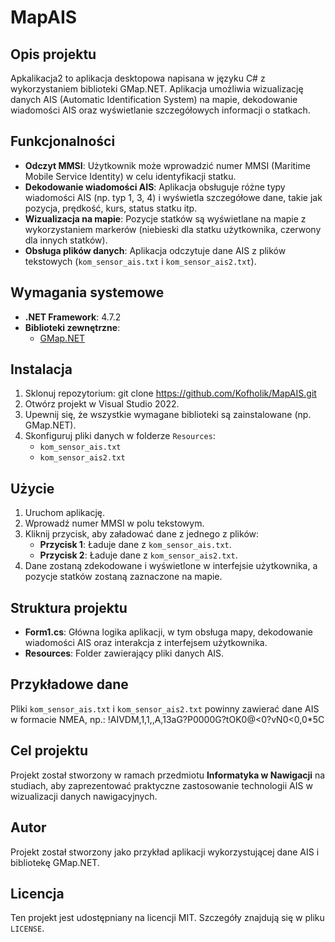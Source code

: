 # MapAIS

## Opis projektu
Apkalikacja2 to aplikacja desktopowa napisana w języku C# z wykorzystaniem biblioteki GMap.NET. Aplikacja umożliwia wizualizację danych AIS (Automatic Identification System) na mapie, dekodowanie wiadomości AIS oraz wyświetlanie szczegółowych informacji o statkach.

## Funkcjonalności
- **Odczyt MMSI**: Użytkownik może wprowadzić numer MMSI (Maritime Mobile Service Identity) w celu identyfikacji statku.
- **Dekodowanie wiadomości AIS**: Aplikacja obsługuje różne typy wiadomości AIS (np. typ 1, 3, 4) i wyświetla szczegółowe dane, takie jak pozycja, prędkość, kurs, status statku itp.
- **Wizualizacja na mapie**: Pozycje statków są wyświetlane na mapie z wykorzystaniem markerów (niebieski dla statku użytkownika, czerwony dla innych statków).
- **Obsługa plików danych**: Aplikacja odczytuje dane AIS z plików tekstowych (`kom_sensor_ais.txt` i `kom_sensor_ais2.txt`).

## Wymagania systemowe
- **.NET Framework**: 4.7.2
- **Biblioteki zewnętrzne**:
  - [GMap.NET](https://github.com/radioman/greatmaps)

## Instalacja
1. Sklonuj repozytorium: git clone https://github.com/Kofholik/MapAIS.git
2. Otwórz projekt w Visual Studio 2022.
3. Upewnij się, że wszystkie wymagane biblioteki są zainstalowane (np. GMap.NET).
4. Skonfiguruj pliki danych w folderze `Resources`:
   - `kom_sensor_ais.txt`
   - `kom_sensor_ais2.txt`

## Użycie
1. Uruchom aplikację.
2. Wprowadź numer MMSI w polu tekstowym.
3. Kliknij przycisk, aby załadować dane z jednego z plików:
   - **Przycisk 1**: Ładuje dane z `kom_sensor_ais.txt`.
   - **Przycisk 2**: Ładuje dane z `kom_sensor_ais2.txt`.
4. Dane zostaną zdekodowane i wyświetlone w interfejsie użytkownika, a pozycje statków zostaną zaznaczone na mapie.

## Struktura projektu
- **Form1.cs**: Główna logika aplikacji, w tym obsługa mapy, dekodowanie wiadomości AIS oraz interakcja z interfejsem użytkownika.
- **Resources**: Folder zawierający pliki danych AIS.

## Przykładowe dane
Pliki `kom_sensor_ais.txt` i `kom_sensor_ais2.txt` powinny zawierać dane AIS w formacie NMEA, np.: !AIVDM,1,1,,A,13aG?P0000G?tOK0@<0?vN0<0,0*5C

## Cel projektu
Projekt został stworzony w ramach przedmiotu **Informatyka w Nawigacji** na studiach, aby zaprezentować praktyczne zastosowanie technologii AIS w wizualizacji danych nawigacyjnych.

## Autor
Projekt został stworzony jako przykład aplikacji wykorzystującej dane AIS i bibliotekę GMap.NET.

## Licencja
Ten projekt jest udostępniany na licencji MIT. Szczegóły znajdują się w pliku `LICENSE`.

   
